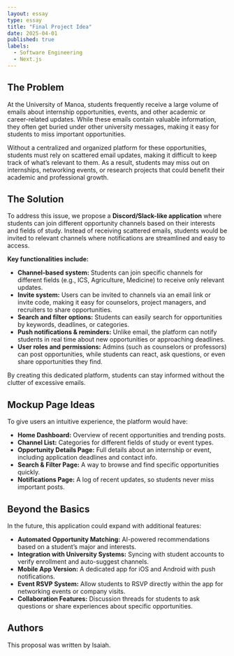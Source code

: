 ```yaml
---
layout: essay
type: essay
title: "Final Project Idea"
date: 2025-04-01
published: true
labels:
  - Software Engineering
  - Next.js
---
```


## The Problem

At the University of Manoa, students frequently receive a large volume of emails about internship opportunities, events, and other academic or career-related updates. While these emails contain valuable information, they often get buried under other university messages, making it easy for students to miss important opportunities. 

Without a centralized and organized platform for these opportunities, students must rely on scattered email updates, making it difficult to keep track of what’s relevant to them. As a result, students may miss out on internships, networking events, or research projects that could benefit their academic and professional growth.

## The Solution

To address this issue, we propose a **Discord/Slack-like application** where students can join different opportunity channels based on their interests and fields of study. Instead of receiving scattered emails, students would be invited to relevant channels where notifications are streamlined and easy to access.

**Key functionalities include:**
- **Channel-based system:** Students can join specific channels for different fields (e.g., ICS, Agriculture, Medicine) to receive only relevant updates.
- **Invite system:** Users can be invited to channels via an email link or invite code, making it easy for counselors, project managers, and recruiters to share opportunities.
- **Search and filter options:** Students can easily search for opportunities by keywords, deadlines, or categories.
- **Push notifications & reminders:** Unlike email, the platform can notify students in real time about new opportunities or approaching deadlines.
- **User roles and permissions:** Admins (such as counselors or professors) can post opportunities, while students can react, ask questions, or even share opportunities they find.

By creating this dedicated platform, students can stay informed without the clutter of excessive emails. 

## Mockup Page Ideas

To give users an intuitive experience, the platform would have:  
- **Home Dashboard:** Overview of recent opportunities and trending posts.  
- **Channel List:** Categories for different fields of study or event types.  
- **Opportunity Details Page:** Full details about an internship or event, including application deadlines and contact info.  
- **Search & Filter Page:** A way to browse and find specific opportunities quickly.  
- **Notifications Page:** A log of recent updates, so students never miss important posts.  

## Beyond the Basics

In the future, this application could expand with additional features:  
- **Automated Opportunity Matching:** AI-powered recommendations based on a student’s major and interests.  
- **Integration with University Systems:** Syncing with student accounts to verify enrollment and auto-suggest channels.  
- **Mobile App Version:** A dedicated app for iOS and Android with push notifications.  
- **Event RSVP System:** Allow students to RSVP directly within the app for networking events or company visits.  
- **Collaboration Features:** Discussion threads for students to ask questions or share experiences about specific opportunities.  

## Authors

This proposal was written by Isaiah.

